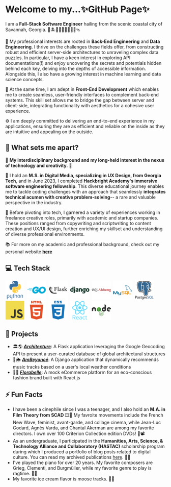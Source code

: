 # Welcome to my...✨GitHub Page✨

I am a **Full-Stack Software Engineer** hailing from the scenic coastal city of Savannah, Georgia. 🌅🏝️🌊⛵🦐🐠🐙🐬🐚🩴

🧩 My professional interests are rooted in **Back-End Engineering** and **Data Engineering**. I thrive on the challenges these fields offer, from constructing robust and efficient server-side architectures to unraveling complex data puzzles. In particular, I have a keen interest in exploring API documentations(!) and enjoy uncovering the secrets and potentials hidden behind each key, delving into the depths of accessible information. Alongside this, I also have a growing interest in machine learning and data science concepts.

🎨 At the same time, I am adept in **Front-End Development** which enables me to create seamless, user-friendly interfaces to complement back-end systems. This skill set allows me to bridge the gap between server and client-side, integrating functionality with aesthetics for a cohesive user experience.

⚙️ I am deeply committed to delivering an end-to-end experience in my applications, ensuring they are as efficient and reliable on the inside as they are intuitive and appealing on the outside.

## 🔎 What sets me apart?

🌈 **My interdisciplinary background and my long-held interest in the nexus of technology and creativity.** 🌈 

🦄 I hold an **M.S. in Digital Media, specializing in UX Design, from Georgia Tech**, and in June 2023, I completed **Hackbright Academy's immersive software engineering fellowship**. This diverse educational journey enables me to tackle coding challenges with an approach that seamlessly **integrates technical acumen with creative problem-solving**-- a rare and valuable perspective in the industry.

💼 Before pivoting into tech, I garnered a variety of experiences working in freelance creative roles, primarily with academic and startup companies. These positions ranged from copywriting and scriptwriting to content creation and UX/UI design, further enriching my skillset and understanding of diverse professional environments.

📚 For more on my academic and professional background, check out my personal website **[here](https://amcrochet3.github.io/amcrochet-portfolio/)**

## 💻 Tech Stack

<div>
  <img src="https://github.com/devicons/devicon/blob/master/icons/python/python-original-wordmark.svg" title="Python" alt="Python" width="60" height="60"/>&nbsp;
  <img src="https://github.com/devicons/devicon/blob/master/icons/go/go-original-wordmark.svg" title="Go" alt="Go" width="60" height="60"/>&nbsp;
  <img src="https://github.com/devicons/devicon/blob/master/icons/flask/flask-original-wordmark.svg" title="Flask" alt="Flask" width="60" height="60"/>&nbsp;
  <img src="https://github.com/devicons/devicon/blob/master/icons/django/django-plain-wordmark.svg" title="Django" alt="Django" width="60" height="60"/>&nbsp;
  <img src="https://github.com/devicons/devicon/blob/master/icons/sqlalchemy/sqlalchemy-original-wordmark.svg" title="SQLAlchemy" alt="SQLAlchemy" width="60" height="60"/>&nbsp;
  <img src="https://github.com/devicons/devicon/blob/master/icons/mysql/mysql-original-wordmark.svg" title="MySQL" alt="MySQL" width="60" height="60"/>&nbsp;
  <img src="https://github.com/devicons/devicon/blob/master/icons/postgresql/postgresql-original-wordmark.svg" title="PostgreSQL" alt="PostgreSQL" width="60" height="60"/>&nbsp;
  <img src="https://github.com/devicons/devicon/blob/master/icons/javascript/javascript-original.svg" title="JavaScript" alt="JavaScript" width="60" height="60"/>&nbsp;
  <img src="https://github.com/devicons/devicon/blob/master/icons/html5/html5-plain-wordmark.svg" title="HTML5" alt="HTML" width="60" height="60"/>&nbsp;
  <img src="https://github.com/devicons/devicon/blob/master/icons/css3/css3-plain-wordmark.svg" title="CSS3" alt="CSS" width="60" height="60"/>&nbsp;
  <img src="https://github.com/devicons/devicon/blob/master/icons/react/react-original-wordmark.svg" title"React" alt="React" width="60" height="60">&nbsp;
  <img src="https://github.com/devicons/devicon/blob/master/icons/nodejs/nodejs-original-wordmark.svg" title="NodeJS" alt="NodeJS" width="60" height="60"/>&nbsp;
</div>

## 📐 Projects

  - 🏛️🌎 __*[Architexture](https://github.com/amcrochet3/architexture.git)*__: A Flask application leveraging the Google Geocoding API to present a user-curated database of global architectural structures
  - 🎵🌦️ __*[AmBeyoncé](https://github.com/amcrochet3/ambeyonce.git)*__: A Django application that dynamically recommends music tracks based on a user's local weather conditions
  - 🌸👗 __*[Florabelle](https://github.com/amcrochet3/florabelle.git)*__: A mock eCommerce platform for an eco-conscious fashion brand built with React.js 

## ⚡ Fun Facts

- I have been a cinephile since I was a teenager, and I also hold an **M.A. in Film Theory from SCAD** 🎞️🍿 My favroite movements include the French New Wave, feminist, avant-garde, and collage cinema, while Jean-Luc Godard, Agnès Varda, and Chantal Akerman are among my favorite directors. I own over 100 Criterion Collection edition DVDs! 📀📽️
- As an undergraduate, I participated in the **Humanities, Arts, Science, & Technology Alliance and Collaboratory (HASTAC)** scholarship program during which I produced a portfolio of blog posts related to digital culture. You can read my archived publications [here](https://hastac.hcommons.org/members/amcrochet/). 📝📼
- I've played the piano for over 20 years. My favorite composers are Grieg, Clementi, and Burgmüller, while my favorite genre to play is ragtime. 🎹🎩
- My favorite ice cream flavor is moose tracks. 🍦🫎
